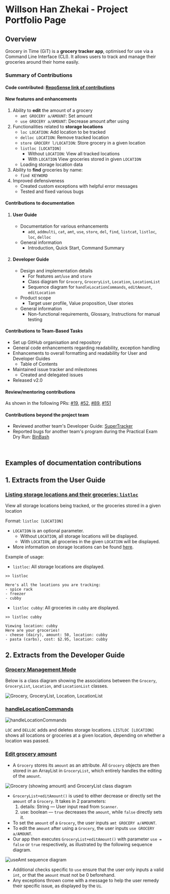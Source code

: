 # Willson Han Zhekai - Project Portfolio Page

## Overview
Grocery in Time (GiT) is a **grocery tracker app**, optimised for use via a Command Line Interface (CLI).
It allows users to track and manage their groceries around their home easily.



### Summary of Contributions

#### Code contributed: [RepoSense link of contributions](https://nus-cs2113-ay2324s2.github.io/tp-dashboard/?search=wallywallywally&breakdown=true&sort=groupTitle%20dsc&sortWithin=title&since=2024-02-23&timeframe=commit&mergegroup=&groupSelect=groupByRepos&checkedFileTypes=docs~functional-code~test-code~other)

#### New features and enhancements
1. Ability to **edit** the amount of a grocery
   - `amt GROCERY a/AMOUNT`: Set amount
   - `use GROCERY a/AMOUNT`: Decrease amount after using
2. Functionalities related to **storage locations**
   - `loc LOCATION`: Add location to be tracked
   - `delloc LOCATION`: Remove tracked location
   - `store GROCERY l/LOCATION`: Store grocery in a given location
   - `listloc [LOCATION]`
     - Without `LOCATION`: View all tracked locations
     - With `LOCATION` View groceries stored in given `LOCATION`
   - Loading storage location data
3. Ability to **find** groceries by name: 
   - `find KEYWORD`
4. Improved defensiveness
   - Created custom exceptions with helpful error messages
   - Tested and fixed various bugs

    
#### Contributions to documentation
1. #### User Guide
   - Documentation for various enhancements
     - `add`, `addmulti`, `cat`, `amt`, `use`, `store`, `del`, `find`, `listcat`, `listloc`, `loc`, `delloc`
   - General information
     - Introduction, Quick Start, Command Summary

2. #### Developer Guide
   - Design and implementation details
     - For features `amt`/`use` and `store`
     - Class diagram for `Grocery`, `GroceryList`, `Location`, `LocationList`
     - Sequence diagram for `handleLocationCommands`, `editAmount`, `editLocation`
   - Product scope
     - Target user profile, Value proposition, User stories
   - General information
     - Non-functional requirements, Glossary, Instructions for manual testing


#### Contributions to Team-Based Tasks
- Set up GitHub organisation and repository
- General code enhancements regarding readability, exception handling
- Enhancements to overall formatting and readability for User and Developer Guides
  - Table of Contents
- Maintained issue tracker and milestones
  - Created and delegated issues
- Released v2.0


#### Review/mentoring contributions
As shown in the following PRs: 
[#19](https://github.com/AY2324S2-CS2113-T12-2/tp/pull/19), 
[#52](https://github.com/AY2324S2-CS2113-T12-2/tp/pull/52),
[#89](https://github.com/AY2324S2-CS2113-T12-2/tp/pull/89),
[#151](https://github.com/AY2324S2-CS2113-T12-2/tp/pull/151)


#### Contributions beyond the project team
* Reviewed another team's Developer Guide: [SuperTracker](https://github.com/nus-cs2113-AY2324S2/tp/pull/41)
* Reported bugs for another team's program during the Practical Exam Dry Run: [BinBash](https://github.com/AY2324S2-CS2113T-T09-2/tp)


&nbsp;
## Examples of documentation contributions

## 1. Extracts from the User Guide

### [Listing storage locations and their groceries: `listloc`](../UserGuide.md#listing-storage-locations-and-their-groceries-listloc)
View all storage locations being tracked, or the groceries stored in a given location

Format: `listloc [LOCATION]`

* `LOCATION` is an optional parameter.
    * Without `LOCATION`, all storage locations will be displayed.
    * With `LOCATION`, all groceries in the given `LOCATION` will be displayed.
* More information on storage locations can be found [here](../UserGuide.md#manage-storage-locations).

Example of usage:

* `listloc`: All storage locations are displayed.

```
>> listloc

Here's all the locations you are tracking:
- spice rack
- freezer
- cubby
```

* `listloc cubby`: All groceries in `cubby` are displayed.

```
>> listloc cubby

Viewing location: cubby
Here are your groceries!
- cheese (dairy), amount: 50, location: cubby
- pasta (carbs), cost: $2.95, location: cubby
```

## 2. Extracts from the Developer Guide

### [Grocery Management Mode](../DeveloperGuide.md#4-grocery-management-mode)

Below is a class diagram showing the associations between the `Grocery`, `GroceryList`, `Location`, and `LocationList` classes.

![Grocery, GroceryList, Location, LocationList](../diagrams/Grocery.png)


### [handleLocationCommands](../DeveloperGuide.md#43-handlelocationcommands)
![handleLocationCommands](../diagrams/handleLocationCommands.png)

`LOC` and `DELLOC` adds and deletes storage locations.
`LISTLOC [LOCATION]` shows all locations or groceries at a given location, depending on whether a location was passed.


### [Edit grocery amount](../DeveloperGuide.md#6-edit-grocery-amount)
* A `Grocery` stores its `amount` as an attribute. All `Grocery` objects are then stored in an ArrayList in `GroceryList`, which entirely handles the editing of the `amount`.

![Grocery (showing amount) and GroceryList class diagram](../diagrams/GroceryAmt.png)

* `GroceryList+editAmount()` is used to either decrease or directly set the `amount` of a `Grocery`. It takes in 2 parameters:
  1. details: String — User input read from `Scanner`.
  2. use: boolean — `true` decreases the `amount`, while `false` directly sets it.
*  To set the `amount` of a `Grocery`, the user inputs `amt GROCERY a/AMOUNT`.
* To edit the `amount` after using a `Grocery`, the user inputs `use GROCERY a/AMOUNT`.
* Our app then executes `GroceryList+editAmount()` with parameter `use = false` or `true` respectively, as illustrated by the following sequence diagram.

![useAmt sequence diagram](../diagrams/useAmt.png)

* Additional checks specific to `use` ensure that the user only inputs a valid `int`, or that the `amount` must not be 0 beforehand.
* Any exceptions thrown come with a message to help the user remedy their specific issue, as displayed by the `Ui`.
